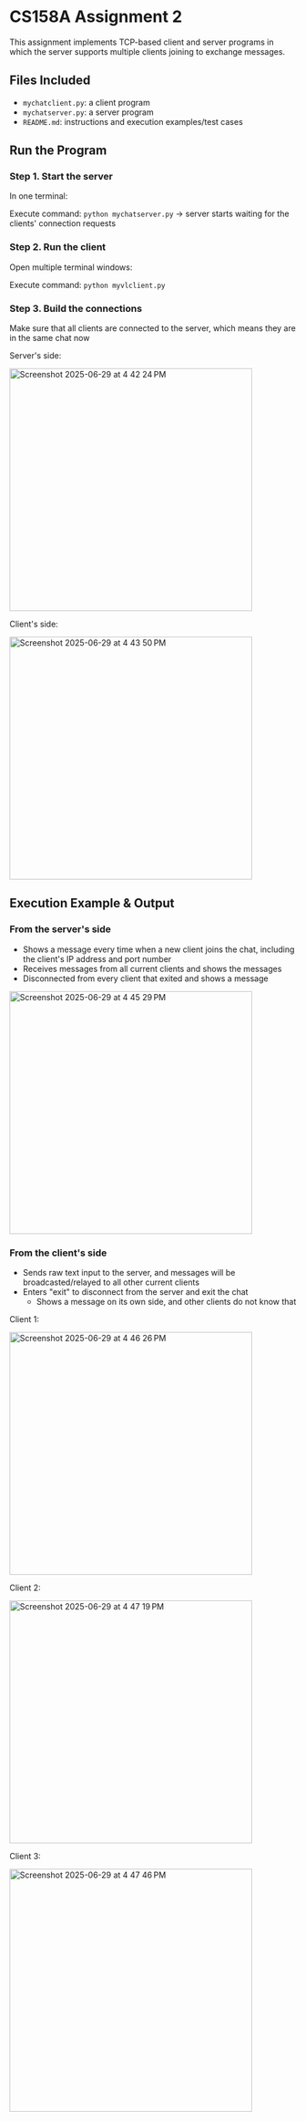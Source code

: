 # CS158A Assignment 2
This assignment implements TCP-based client and server programs in which the server supports multiple clients joining to exchange messages.

## Files Included
- `mychatclient.py`: a client program
- `mychatserver.py`: a server program
- `README.md`: instructions and execution examples/test cases

## Run the Program

### Step 1. Start the server
In one terminal:

Execute command: `python mychatserver.py` -> server starts waiting for the clients' connection requests

### Step 2. Run the client
Open multiple terminal windows:

Execute command: `python myvlclient.py`

### Step 3. Build the connections
Make sure that all clients are connected to the server, which means they are in the same chat now

Server's side:

<img width="426" alt="Screenshot 2025-06-29 at 4 42 24 PM" src="https://github.com/user-attachments/assets/899501d7-2e06-4cab-b4de-c3bc384255c8" />

Client's side:

<img width="426" alt="Screenshot 2025-06-29 at 4 43 50 PM" src="https://github.com/user-attachments/assets/249362cc-8463-4f02-99f4-b93a49485a2d" />

## Execution Example & Output
### From the server's side
- Shows a message every time when a new client joins the chat, including the client's IP address and port number
- Receives messages from all current clients and shows the messages
- Disconnected from every client that exited and shows a message

<img width="426" alt="Screenshot 2025-06-29 at 4 45 29 PM" src="https://github.com/user-attachments/assets/80fb7a19-1b18-4bd3-a2fe-8036ee58bf8b" />


### From the client's side
- Sends raw text input to the server, and messages will be broadcasted/relayed to all other current clients
- Enters "exit" to disconnect from the server and exit the chat
  - Shows a message on its own side, and other clients do not know that

Client 1:

<img width="426" alt="Screenshot 2025-06-29 at 4 46 26 PM" src="https://github.com/user-attachments/assets/d9108633-648b-4177-86a7-3aa7e85ec5bc" />

Client 2:

<img width="426" alt="Screenshot 2025-06-29 at 4 47 19 PM" src="https://github.com/user-attachments/assets/bb2db571-4ff2-4b13-a7f9-f5fdb007bf57" />

Client 3:

<img width="426" alt="Screenshot 2025-06-29 at 4 47 46 PM" src="https://github.com/user-attachments/assets/5f0ad73c-77f2-4d38-8ffe-99fa02375312" />
